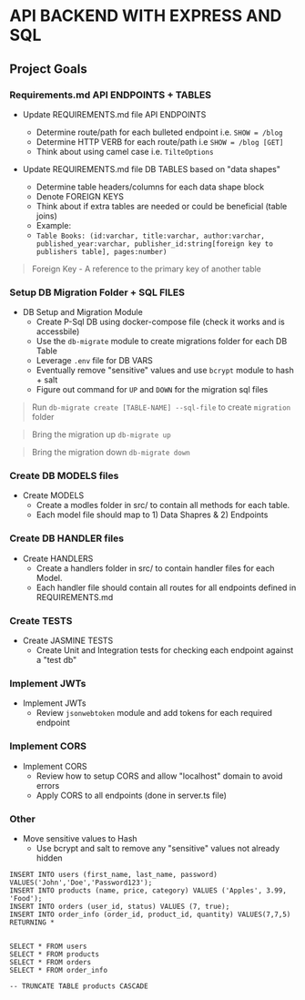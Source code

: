 # API BACKEND WITH EXPRESS AND SQL
## Project Goals
### Requirements.md API ENDPOINTS + TABLES
* Update REQUIREMENTS.md file API ENDPOINTS
	* Determine route/path for each bulleted endpoint i.e. `SHOW = /blog`
	* Determine HTTP VERB for each route/path i.e `SHOW = /blog [GET]`
	* Think about using camel case i.e. `TilteOptions`

* Update REQUIREMENTS.md file DB TABLES based on "data shapes"
	* Determine table headers/columns for each data shape block
	* Denote FOREIGN KEYS 
	* Think about if extra tables are needed or could be beneficial (table joins)
	* Example: 
	* `Table Books: (id:varchar, title:varchar, author:varchar, published_year:varchar, publisher_id:string[foreign key to publishers table], pages:number)`

> Foreign Key - A reference to the primary key of another table

### Setup DB Migration Folder + SQL FILES
* DB Setup and Migration Module
	* Create P-Sql DB using docker-compose file (check it works and is accessbile)
	* Use the `db-migrate` module to create migrations folder for each DB Table
	* Leverage `.env` file for DB VARS
	* Eventually remove "sensitive" values and use `bcrypt` module to hash + salt
	* Figure out command for `UP` and `DOWN` for the migration sql files

> Run `db-migrate create [TABLE-NAME] --sql-file` to create `migration` folder 

> Bring the migration up `db-migrate up`

> Bring the migration down `db-migrate down`

### Create DB MODELS files
* Create MODELS
	* Create a modles folder in src/ to contain all methods for each table.
	* Each model file should map to 1) Data Shapres & 2) Endpoints

### Create DB HANDLER files
* Create HANDLERS
	* Create a handlers folder in src/ to contain handler files for each Model.
	* Each handler file should contain all routes for all endpoints defined in REQUIREMENTS.md

### Create TESTS
* Create JASMINE TESTS
	* Create Unit and Integration tests for checking each endpoint against a "test db"

### Implement JWTs
* Implement JWTs
	* Review `jsonwebtoken` module and add tokens for each required endpoint

### Implement CORS
* Implement CORS
	* Review how to setup CORS and allow "localhost" domain to avoid errors
	* Apply CORS to all endpoints (done in server.ts file)

### Other
* Move sensitive values to Hash
	* Use bcrypt and salt to remove any "sensitive" values not already hidden

```
INSERT INTO users (first_name, last_name, password) VALUES('John','Doe','Password123');
INSERT INTO products (name, price, category) VALUES ('Apples', 3.99, 'Food');
INSERT INTO orders (user_id, status) VALUES (7, true);
INSERT INTO order_info (order_id, product_id, quantity) VALUES(7,7,5) RETURNING *


SELECT * FROM users
SELECT * FROM products
SELECT * FROM orders
SELECT * FROM order_info

-- TRUNCATE TABLE products CASCADE
```







